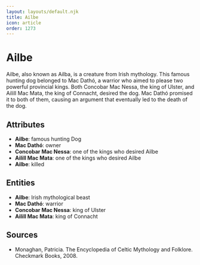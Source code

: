 ```yaml
---
layout: layouts/default.njk
title: Ailbe
icon: article
order: 1273
---
```

# Ailbe

Ailbe, also known as Ailba, is a creature from Irish mythology. This famous hunting dog belonged to Mac Dathó, a warrior who aimed to please two powerful provincial kings. Both Concobar Mac Nessa, the king of Ulster, and Ailill Mac Mata, the king of Connacht, desired the dog. Mac Dathó promised it to both of them, causing an argument that eventually led to the death of the dog.

## Attributes

- **Ailbe**: famous hunting Dog
- **Mac Dathó**: owner
- **Concobar Mac Nessa**: one of the kings who desired Ailbe
- **Ailill Mac Mata**: one of the kings who desired Ailbe
- **Ailbe**: killed

## Entities

- **Ailbe**: Irish mythological beast
- **Mac Dathó**: warrior
- **Concobar Mac Nessa**: king of Ulster
- **Ailill Mac Mata**: king of Connacht

## Sources

- Monaghan, Patricia. The Encyclopedia of Celtic Mythology and Folklore. Checkmark Books, 2008.

